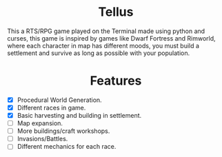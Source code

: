 <h1 align="center">Tellus</h1>

<p>
    This a RTS/RPG game played on the Terminal made using python and curses, this game is inspired by games like Dwarf Fortress and Rimworld, where each character in map has different moods, you must build a settlement and survive as long as possible with your population.
</p>

<h1 align="center">Features</h1>

- [x] Procedural World Generation.
- [x] Different races in game.
- [x] Basic harvesting and building in settlement.
- [ ] Map expansion.
- [ ] More buildings/craft workshops.
- [ ] Invasions/Battles.
- [ ] Different mechanics for each race.